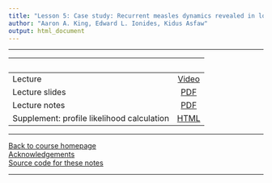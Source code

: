 ```yaml
---
title: "Lesson 5: Case study: Recurrent measles dynamics revealed in long time series"
author: "Aaron A. King, Edward L. Ionides, Kidus Asfaw"
output: html_document
---
```


----------------------

| &nbsp;                                     | &nbsp;               |
|:-------------------------------------------|:--------------------:|
| Lecture                                    | [Video]()            |
| Lecture slides                             | [PDF](slides.pdf)    |
| Lecture notes                              | [PDF](notes.pdf)     |
| Supplement: profile likelihood calculation | [HTML](profile.html) |

----------------------

[Back to course homepage](../index.html)  
[Acknowledgements](../acknowledge.html)  
[Source code for these notes](http://github.com/kingaa/sbied/tree/master/measles/)  

----------------------

